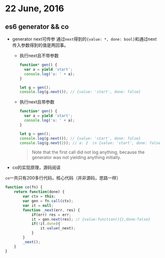 # 22 June, 2016

## es6 generator && co

- generator next可传参
    通过`next`得到的`{value: *, done: bool}`和通过next传入参数得到的值是两回事。
    
    - 执行next且不带参数

        ```js
        function* gen() {
          var a = yield 'start';
          console.log('a: ' + a);
        }
        
        let g = gen();
        console.log(g.next()); // {value: 'start', done: false}
        ```
    - 执行next且带参数

        ```js
        function* gen() {
          var a = yield 'start';
          console.log('a: ' + a);
        }
        
        let g = gen();
        console.log(g.next()); // {value: 'start', done: false}
        console.log(g.next(2)); // a: 2  \n {value: 'start', done: false}
        ```
        
        > Note that the first call did not log anything, because the generator was not yielding anything initially.

- co的实现原理，源码阅读

`co`一共只有200多行代码，核心代码（并非源码，思路一样）

```js
function co(fn) {
    return function(done) {
        var ctx = this;
        var gen = fn.call(ctx);
        var it = null;
        function _next(err, res) {
            if(err) res = err;
            it = gen.next(res); // {value:function(){},done:false}
            if(!it.done){
                it.value(_next);
            }
        }
        _next();
    }
}
```
